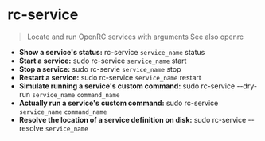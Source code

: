 # rc-service
> Locate and run OpenRC services with arguments
> See also openrc
- **Show a service's status:**
rc-service `service_name` status
- **Start a service:**
sudo rc-service `service_name` start
- **Stop a service:**
sudo rc-servie `service_name` stop
- **Restart a service:**
sudo rc-service `service_name` restart
- **Simulate running a service's custom command:**
sudo rc-service --dry-run `service_name` `command_name`
- **Actually run a service's custom command:**
sudo rc-service `service_name` `command_name`
- **Resolve the location of a service definition on disk:**
sudo rc-service --resolve `service_name`
